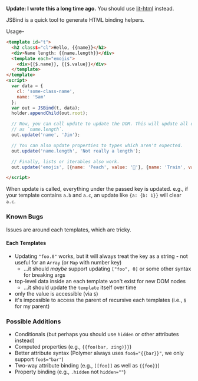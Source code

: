 **Update: I wrote this a long time ago.**
You should use [lit-html](https://lit-html.polymer-project.org/) instead.

JSBind is a quick tool to generate HTML binding helpers.

Usage-

```html
<template id="t">
  <h2 class$="cl">Hello, {{name}}</h2>
  <div>Name length: {{name.length}}</div>
  <template each="emojis">
    <div>{{$.name}}, {{$.value}}</div>
  </template>
</template>
<script>
  var data = {
    cl: 'some-class-name',
    name: 'Sam'
  };
  var out = JSBind(t, data);
  holder.appendChild(out.root);

  // Now, you can call update to update the DOM. This will update all descendents, such
  // as `name.length`.
  out.update('name', 'Jim');

  // You can also update properties to types which aren't expected.
  out.update('name.length', 'Not really a length');

  // Finally, lists or iterables also work.
  out.update('emojis', [{name: 'Peach', value: '🍑'}, {name: 'Train', value: '🚂'}]);

</script>
```

When update is called, everything under the passed key is updated.
e.g., if your template contains `a.b` and `a.c`, an update like `{a: {b: 1}}` will clear `a.c`.

### Known Bugs

Issues are around each templates, which are tricky.

#### Each Templates

* Updating `"foo.0"` works, but it will always treat the key as a string - not useful for an `Array` (or `Map` with number key)
  * ...it should _maybe_ support updating `["foo", 0]` or some other syntax for breaking args
* top-level data inside an each template won't exist for new DOM nodes
  * ...it should update the `template` itself over time
* only the value is accessible (via `$`)
* it's impossible to access the parent of recursive each templates (i.e., `$` for my parent)

### Possible Additions

* Conditionals (but perhaps you should use `hidden` or other attributes instead)
* Computed properties (e.g., `{{foo(bar, zing)}}`)
* Better attribute syntax (Polymer always uses `foo$="{{bar}}"`, we only support `foo$="bar"`)
* Two-way attribute binding (e.g., `[[foo]]` as well as `{{foo}}`)
* Property binding (e.g., `.hidden` not `hidden=""`)
